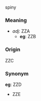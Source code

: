 spiny
### Meaning
+ _adj_: ZZA
    + __eg__: ZZB

### Origin

ZZC

### Synonym

__eg__: ZZD

+ ZZE


